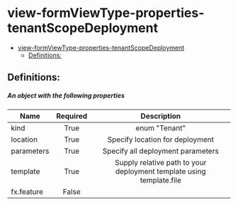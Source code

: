 <a name="view-formviewtype-properties-tenantscopedeployment"></a>
# view-formViewType-properties-tenantScopeDeployment
* [view-formViewType-properties-tenantScopeDeployment](#view-formviewtype-properties-tenantscopedeployment)
    * [Definitions:](#view-formviewtype-properties-tenantscopedeployment-definitions)

<a name="view-formviewtype-properties-tenantscopedeployment-definitions"></a>
## Definitions:
<a name="view-formviewtype-properties-tenantscopedeployment-definitions-an-object-with-the-following-properties"></a>
##### An object with the following properties
| Name | Required | Description
| ---|:--:|:--:|
|kind|True|enum "Tenant"
|location|True|Specify location for deployment
|parameters|True|Specify all deployment parameters
|template|True|Supply relative path to your deployment template using template.file
|fx.feature|False|

